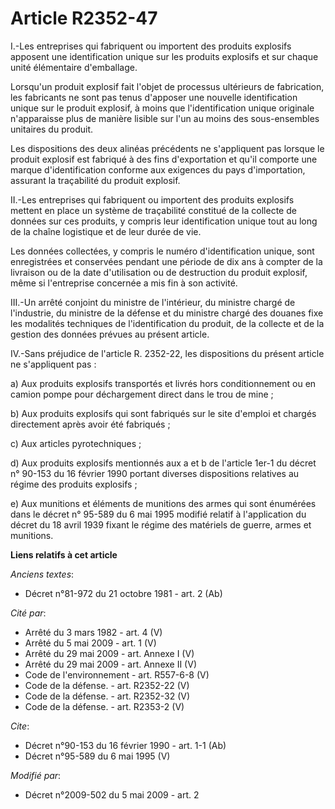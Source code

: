 # Article R2352-47

I.-Les entreprises qui fabriquent ou importent des produits explosifs apposent une identification unique sur les produits
explosifs et sur chaque unité élémentaire d'emballage. 

Lorsqu'un produit explosif fait l'objet de processus ultérieurs de fabrication, les fabricants ne sont pas tenus d'apposer
une nouvelle identification unique sur le produit explosif, à moins que l'identification unique originale n'apparaisse plus
de manière lisible sur l'un au moins des sous-ensembles unitaires du produit. 

Les dispositions des deux alinéas précédents ne s'appliquent pas lorsque le produit explosif est fabriqué à des fins
d'exportation et qu'il comporte une marque d'identification conforme aux exigences du pays d'importation, assurant la
traçabilité du produit explosif. 

II.-Les entreprises qui fabriquent ou importent des produits explosifs mettent en place un système de traçabilité constitué
de la collecte de données sur ces produits, y compris leur identification unique tout au long de la chaîne logistique et de
leur durée de vie. 

Les données collectées, y compris le numéro d'identification unique, sont enregistrées et conservées pendant une période de
dix ans à compter de la livraison ou de la date d'utilisation ou de destruction du produit explosif, même si l'entreprise
concernée a mis fin à son activité. 

III.-Un arrêté conjoint du ministre de l'intérieur, du ministre chargé de l'industrie, du ministre de la défense et du
ministre chargé des douanes fixe les modalités techniques de l'identification du produit, de la collecte et de la gestion des
données prévues au présent article. 

IV.-Sans préjudice de l'article R. 2352-22, les dispositions du présent article ne s'appliquent pas : 

a) Aux produits explosifs transportés et livrés hors conditionnement ou en camion pompe pour déchargement direct dans le trou
de mine ; 

b) Aux produits explosifs qui sont fabriqués sur le site d'emploi et chargés directement après avoir été fabriqués ; 

c) Aux articles pyrotechniques ; 

d) Aux produits explosifs mentionnés aux a et b de l'article 1er-1 du décret n° 90-153 du 16 février 1990 portant diverses
dispositions relatives au régime des produits explosifs ; 

e) Aux munitions et éléments de munitions des armes qui sont énumérées dans le décret n° 95-589 du 6 mai 1995 modifié relatif
à l'application du décret du 18 avril 1939 fixant le régime des matériels de guerre, armes et munitions.

**Liens relatifs à cet article**

_Anciens textes_:

  - Décret n°81-972 du 21 octobre 1981 - art. 2 (Ab)

_Cité par_:

  - Arrêté du 3 mars 1982 - art. 4 (V)
  - Arrêté du 5 mai 2009 - art. 1 (V)
  - Arrêté du 29 mai 2009 - art. Annexe I (V)
  - Arrêté du 29 mai 2009 - art. Annexe II (V)
  - Code de l'environnement - art. R557-6-8 (V)
  - Code de la défense. - art. R2352-22 (V)
  - Code de la défense. - art. R2352-32 (V)
  - Code de la défense. - art. R2353-2 (V)

_Cite_:

  - Décret n°90-153 du 16 février 1990 - art. 1-1 (Ab)
  - Décret n°95-589 du 6 mai 1995 (V)

_Modifié par_:

  - Décret n°2009-502 du 5 mai 2009 - art. 2
